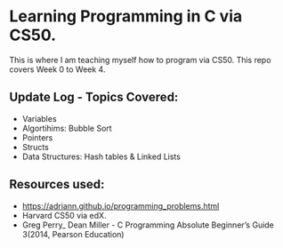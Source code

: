 # Learning Programming in C via CS50.
This is where I am teaching myself how to program via CS50. This repo covers Week 0 to Week 4.

## Update Log - Topics Covered:
* Variables
* Algortihims: Bubble Sort
* Pointers
* Structs
* Data Structures: Hash tables & Linked Lists

## Resources used:
* https://adriann.github.io/programming_problems.html
* Harvard CS50 via edX.
* Greg Perry_ Dean Miller - C Programming Absolute Beginner’s Guide 3(2014, Pearson Education)